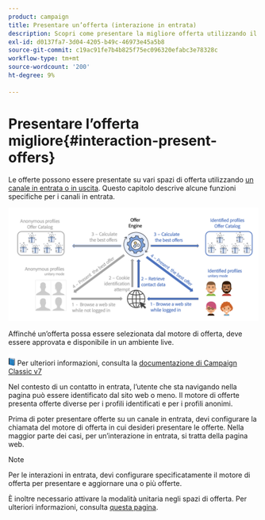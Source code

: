 ```yaml
---
product: campaign
title: Presentare un’offerta (interazione in entrata)
description: Scopri come presentare la migliore offerta utilizzando il modulo di interazione di Campaign
exl-id: d0137fa7-3d04-4205-b49c-46973e45a5b8
source-git-commit: c19ac91fe7b4b825f75ec096320efabc3e78328c
workflow-type: tm+mt
source-wordcount: '200'
ht-degree: 9%

---
```


# Presentare l’offerta migliore{#interaction-present-offers}

Le offerte possono essere presentate su vari spazi di offerta utilizzando [un canale in entrata o in uscita](interaction-architecture.md#interaction-types). Questo capitolo descrive alcune funzioni specifiche per i canali in entrata.

![](assets/inbound-interactions.png)

Affinché un’offerta possa essere selezionata dal motore di offerta, deve essere approvata e disponibile in un ambiente live.

![](../assets/do-not-localize/book.png) Per ulteriori informazioni, consulta la [documentazione di Campaign Classic v7](https://experienceleague.adobe.com/docs/campaign-classic/using/managing-offers/managing-an-offer-catalog/approving-and-activating-an-offer.html?lang=en#approving-offer-content)

Nel contesto di un contatto in entrata, l’utente che sta navigando nella pagina può essere identificato dal sito web o meno. Il motore di offerte presenta offerte diverse per i profili identificati e per i profili anonimi.

Prima di poter presentare offerte su un canale in entrata, devi configurare la chiamata del motore di offerta in cui desideri presentare le offerte. Nella maggior parte dei casi, per un’interazione in entrata, si tratta della pagina web.

>[!NOTE]
>
>Per le interazioni in entrata, devi configurare specificatamente il motore di offerta per presentare e aggiornare una o più offerte.
>
>È inoltre necessario attivare la modalità unitaria negli spazi di offerta. Per ulteriori informazioni, consulta [questa pagina](interaction-offer-spaces.md).
